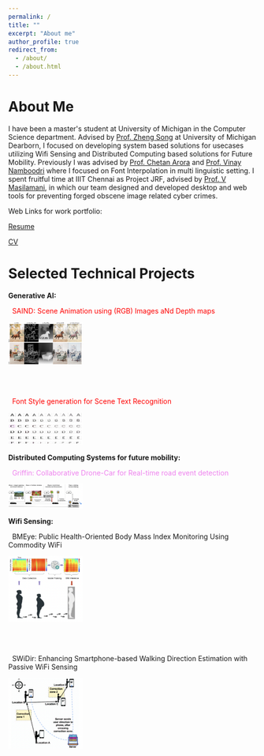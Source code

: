 ```yaml
---
permalink: /
title: ""
excerpt: "About me"
author_profile: true
redirect_from: 
  - /about/
  - /about.html
---
```


About Me
======

I have been a  master's student at University of Michigan in the Computer Science department. Advised by [Prof. Zheng Song](https://umdearborn.edu/people-um-dearborn/zheng-song) at University of Michigan Dearborn, I focused on developing system based solutions for usecases utilizing Wifi Sensing and Distributed Computing based solutions for Future Mobility. Previously I was advised by [Prof. Chetan Arora](https://www.cse.iitd.ac.in/~chetan/) and [Prof. Vinay Namboodri](https://vinaypn.github.io) where I focused on Font Interpolation in multi linguistic setting.
I spent fruitful time at IIIT Chennai as Project JRF, advised by [Prof. V Masilamani](https://www.iiitdm.ac.in/people/faculty/masila@iiitdm.ac.in), in which our team designed and developed desktop and web tools for preventing forged obscene image related cyber crimes. 

Web Links for work portfolio:

[Resume](https://drive.google.com/file/d/1S4DCs-e5daRELRfqEjJPbFkjNlEhRwex/view?usp=share_link)

[CV](https://drive.google.com/file/d/1CfEzSRm9qq0q56GY-pWFhLHzBt1oCyKK/view?usp=share_link)


Selected Technical Projects
===============

**Generative AI:**

  <span style="color:red">&nbsp;&nbsp;SAIND: Scene Animation using (RGB) Images aNd Depth maps</span>

  <div align="left">
  <img src="_pages/saind.png" width="30%" height="50%">
  </div>

  <br><br>
  
  <span style="color:red">&nbsp;&nbsp;Font Style generation for Scene Text Recognition</span>

  <div align="left">
  <img src="_pages/fontStyleTransfer.png" width="30%" height="50%">
  </div>

**Distributed Computing Systems for future mobility:**
  
  <span style="color:violet">&nbsp;&nbsp;Griffin: Collaborative Drone-Car for Real-time road event detection</span>

  <div align="left">
  <img src="_pages/griffin.png" width="30%" height="50%">
  </div>

**Wifi Sensing:**
  
  <span style="color:meganta">&nbsp;&nbsp;BMEye: Public Health-Oriented Body Mass Index Monitoring Using Commodity WiFi</span>

  <div align="left">
  <img src="_pages/bmeye.png" width="30%" height="50%">
  </div>

  <br><br>

  <span style="color:megenta">&nbsp;&nbsp;SWiDir: Enhancing Smartphone-based Walking Direction Estimation with Passive WiFi Sensing</span>

  <div align="left">
  <img src="_pages/swidir.png" width="30%" height="50%">
  </div>
